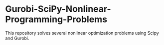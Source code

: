 # Gurobi-SciPy-Nonlinear-Programming-Problems
This repository solves several nonlinear optimization problems using Scipy and Gurobi.
